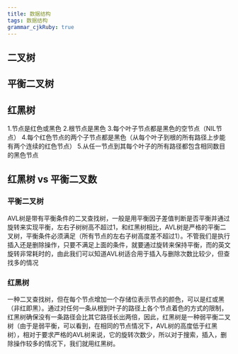 ```yaml
---
title: 数据结构
tags: 数据结构
grammar_cjkRuby: true
---
```


## 二叉树

## 平衡二叉树

## 红黑树
1.节点是红色或黑色
2.根节点是黑色
3.每个叶子节点都是黑色的空节点（NIL节点）
4.每个红色节点的两个子节点都是黑色（从每个叶子到根的所有路径上步能有两个连续的红色节点）
5.从任一节点到其每个叶子的所有路径都包含相同数目的黑色节点

## 红黑树 vs 平衡二叉数

### 平衡二叉树
AVL树是带有平衡条件的二叉查找树，一般是用平衡因子差值判断是否平衡并通过旋转来实现平衡，左右子树树高不超过1，和红黑树相比，AVL树是严格的平衡二叉树，平衡条件必须满足（所有节点的左右子树高度差不超过1）。不管我们是执行插入还是删除操作，只要不满足上面的条件，就要通过旋转来保持平衡，而的英文旋转非常耗时的，由此我们可以知道AVL树适合用于插入与删除次数比较少，但查找多的情况

### 红黑树

一种二叉查找树，但在每个节点增加一个存储位表示节点的颜色，可以是红或黑（非红即黑）。通过对任何一条从根到叶子的路径上各个节点着色的方式的限制，红黑树确保没有一条路径会比其它路径长出两倍，因此，红黑树是一种弱平衡二叉树（由于是弱平衡，可以看到，在相同的节点情况下，AVL树的高度低于红黑树），相对于要求严格的AVL树来说，它的旋转次数少，所以对于搜索，插入，删除操作较多的情况下，我们就用红黑树。

